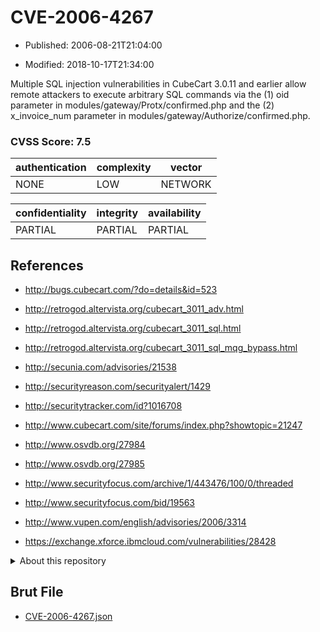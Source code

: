# CVE-2006-4267

- Published: 2006-08-21T21:04:00

- Modified: 2018-10-17T21:34:00

Multiple SQL injection vulnerabilities in CubeCart 3.0.11 and earlier allow remote attackers to execute arbitrary SQL commands via the (1) oid parameter in modules/gateway/Protx/confirmed.php and the (2) x_invoice_num parameter in modules/gateway/Authorize/confirmed.php.

### CVSS Score: **7.5**

| authentication | complexity | vector |
| --- | --- | --- |
| NONE | LOW | NETWORK |

| confidentiality | integrity | availability |
| --- | --- | --- |
| PARTIAL | PARTIAL | PARTIAL |

## References

* http://bugs.cubecart.com/?do=details&id=523

* http://retrogod.altervista.org/cubecart_3011_adv.html

* http://retrogod.altervista.org/cubecart_3011_sql.html

* http://retrogod.altervista.org/cubecart_3011_sql_mqg_bypass.html

* http://secunia.com/advisories/21538

* http://securityreason.com/securityalert/1429

* http://securitytracker.com/id?1016708

* http://www.cubecart.com/site/forums/index.php?showtopic=21247

* http://www.osvdb.org/27984

* http://www.osvdb.org/27985

* http://www.securityfocus.com/archive/1/443476/100/0/threaded

* http://www.securityfocus.com/bid/19563

* http://www.vupen.com/english/advisories/2006/3314

* https://exchange.xforce.ibmcloud.com/vulnerabilities/28428

<details>
<summary>About this repository</summary> 

  This repository is part of the project [Live Hack CVE](https://github.com/Live-Hack-CVE). Main website can be found [www.live-hack.org](https://www.live-hack.org) 
  
  Made by [Sn0wAlice](https://github.com/Sn0wAlice) for the people that care about security and need to have a feed of the latest CVEs. Hope you enjoy it, don't forget to star the repo and follow me on [Twitter](https://twitter.com/Sn0wAlice) and [Github](https://github.com/Sn0wAlice). And that is my [personnal website](https://www.alice-snow.me/)

  - [Home Page](https://github.com/Live-Hack-CVE)
  - [Framework](https://github.com/Live-Hack-CVE/cve-framework)
  - [CVE database](https://github.com/Live-Hack-CVE/full_database)
  - [Changelog](https://github.com/Live-Hack-CVE/Changelog)
</details>

## Brut File

* [CVE-2006-4267.json](https://raw.githubusercontent.com/Live-Hack-CVE/full_database/main/cves/2006/CVE-2006-4267.json)

